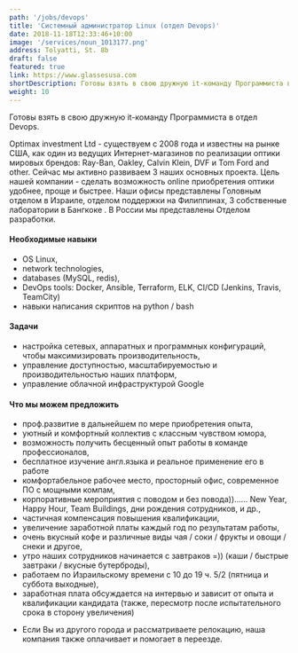 ```yaml
---
path: '/jobs/devops'
title: 'Системный администратор Linux (отдел Devops)'
date: 2018-11-18T12:33:46+10:00
image: '/services/noun_1013177.png'
address: Tolyatti, St. 8b
draft: false
featured: true
link: https://www.glassesusa.com
shortDescription: Готовы взять в свою дружную it-команду Программиста в отдел Devops
weight: 10
---
```


Готовы взять в свою дружную it-команду Программиста в отдел Devops.

Optimax investment Ltd - существуем с 2008 года и известны на рынке США, как один из ведущих Интернет-магазинов по реализации оптики мировых брендов: Ray-Ban, Oakley, Calvin Klein, DVF и Tom Ford and other. Сейчас мы активно развиваем 3 наших основных проекта. Цель нашей компании - сделать возможность online приобретения оптики удобнее, проще и быстрее. Наши офисы представлены Головным отделом в Израиле, отделом поддержки на Филиппинах, 3 собственные лаборатории в Бангкоке . В России мы представлены Отделом разработки.

#### Необходимые навыки

- OS Linux,
- network technologies,
- databases (MySQL, redis),
- DevOps tools: Docker, Ansible, Terraform, ELK, CI/CD (Jenkins, Travis, TeamCity)
- навыки написания скриптов на python / bash

#### Задачи

- настройка сетевых, аппаратных и программных конфигураций, чтобы максимизировать производительность,
- управление доступностью, масштабируемостью и производительностью наших платформ,
- управление облачной инфраструктурой Google

#### Что мы можем предложить

- проф.развитие в дальнейшем по мере приобретения опыта,
- уютный и комфортный коллектив с классным чувством юмора,
- возможность получить бесценный опыт работы в команде профессионалов,
- бесплатное изучение англ.языка и реальное применение его в работе
- комфортабельное рабочее место, просторный офис, современное ПО с мощными компам,
- корпоративные мероприятия с поводом и без повода))...... New Year, Happy Hour, Team Buildings, дни рождения сотрудников, и др.,
- частичная компенсация повышения квалификации,
- увеличение заработной платы каждый год по результатам работы,
- очень вкусный кофе и различные виды чая / соки / фрукты и овощи / снеки и другое,
- утро наших сотрудников начинается с завтраков =)) (каши / быстрые завтраки / вкусные бутерброды),
- работаем по Израильскому времени с 10 до 19 ч. 5/2 (пятница и суббота выходные),
- заработная плата обсуждается на интервью и зависит от опыта и квалификации кандидата (также, пересмотр после испытательного срока в сторону увеличения)

* Если Вы из другого города и рассматриваете релокацию, наша компания также оплачивает и помогает в переезде.
